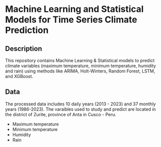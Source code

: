 # Machine Learning and Statistical Models for Time Series Climate Prediction

## Description
This repository contains Machine Learning & Statistical models to predict climate variables (maximum temperature, minimum temperature, humidity and rain) using methods like ARIMA, Holt-Winters, Random Forest, LSTM, and XGBoost.

## Data
The processed data includes 10 daily years (2013 - 2023) and 37 monthly years (1986-2023).
 The varaibles used to study and predict are located in the district of Zurite, province of Anta in Cusco - Peru.
  * Maximum temperature
  * Minimum temperature
  * Humidity
  * Rain

